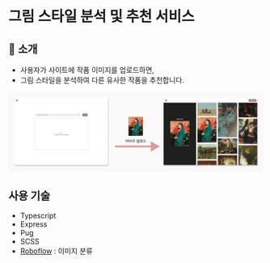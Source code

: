 # 그림 스타일 분석 및 추천 서비스

## 🎨 소개

- 사용자가 사이트에 작품 이미지를 업로드하면,
- 그림 스타일을 분석하여 다른 유사한
  작품을 추천합니다.

<img src="주요기능설명.png" alt="사용자가 이미지를 업로드하면, 그림 스타일을 분석하여 유사한 작품을 추천해준다." />

## 사용 기술

- Typescript
- Express
- Pug
- SCSS
- [Roboflow](https://roboflow.com/) : 이미지 분류
